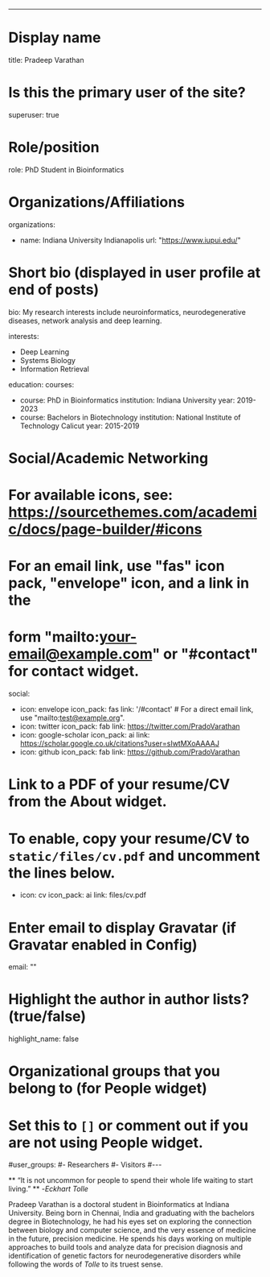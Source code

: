 ---
# Display name
title: Pradeep Varathan

# Is this the primary user of the site?
superuser: true

# Role/position
role: PhD Student in Bioinformatics

# Organizations/Affiliations
organizations:
- name: Indiana University Indianapolis
  url: "https://www.iupui.edu/"

# Short bio (displayed in user profile at end of posts)
bio: My research interests include neuroinformatics, neurodegenerative diseases, network analysis and deep learning.

interests:
- Deep Learning
- Systems Biology
- Information Retrieval

education:
  courses:
  - course: PhD in Bioinformatics 
    institution: Indiana University
    year: 2019-2023
  - course: Bachelors in Biotechnology 
    institution: National Institute of Technology Calicut
    year: 2015-2019
  

# Social/Academic Networking
# For available icons, see: https://sourcethemes.com/academic/docs/page-builder/#icons
#   For an email link, use "fas" icon pack, "envelope" icon, and a link in the
#   form "mailto:your-email@example.com" or "#contact" for contact widget.
social:
- icon: envelope
  icon_pack: fas
  link: '/#contact'  # For a direct email link, use "mailto:test@example.org".
- icon: twitter
  icon_pack: fab
  link: https://twitter.com/PradoVarathan
- icon: google-scholar
  icon_pack: ai
  link: https://scholar.google.co.uk/citations?user=sIwtMXoAAAAJ
- icon: github
  icon_pack: fab
  link: https://github.com/PradoVarathan
# Link to a PDF of your resume/CV from the About widget.
# To enable, copy your resume/CV to `static/files/cv.pdf` and uncomment the lines below.
- icon: cv
   icon_pack: ai
   link: files/cv.pdf

# Enter email to display Gravatar (if Gravatar enabled in Config)
email: ""

# Highlight the author in author lists? (true/false)
highlight_name: false

# Organizational groups that you belong to (for People widget)
#   Set this to `[]` or comment out if you are not using People widget.
#user_groups:
#- Researchers
#- Visitors
#---

** “It is not uncommon for people to spend their whole life waiting to start living.” ** -_Eckhart Tolle_

Pradeep Varathan is a doctoral student in Bioinformatics at Indiana University. Being born in Chennai, India and graduating with the bachelors degree in Biotechnology, he had his eyes set on exploring the connection between biology and computer science, and the very essence of medicine in the future, precision medicine. He spends his days working on multiple approaches to build tools and analyze data for precision diagnosis and identification of genetic factors for neurodegenerative disorders while following the words of _Tolle_ to its truest sense.

